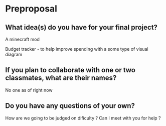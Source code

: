 # Preproposal

## What idea(s) do you have for your final project?

A minecraft mod

Budget tracker - to help improve spending 
with a some type of visual diagram

## If you plan to collaborate with one or two classmates, what are their names?

No one as of right now 

## Do you have any questions of your own?

How are we going to be judged on dificulty ?
Can I meet with you for help ?
